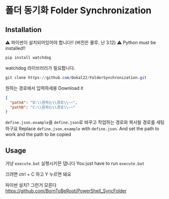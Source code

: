 # 폴더 동기화 Folder Synchronization

## Installation

:warning: 파이썬이 설치되어있어야 합니다!! (버전은 몰루. 난 3.12)
:warning: Python must be installed!!

```powershell
pip install watchdog
```

watchdog 라이브러리가 필요합니다.

```powershell
git clone https://github.com/Dokal22/FolderSynchronization.git
```

원하는 경로에서 입력하세용
Download it

```json
{
  "pathA": "D:\\원하는\\경로\\~~",
  "pathB": "C:\\원하는\\경로\\~~"
}
```

`define.json.example`을 `define.json`로 바꾸고 작업하는 경로와 복사될 경로를 세팅하구요
Replace `define.json.example` with `define.json`. And set the path to work and the path to be copied

## Usage

거냥 `execute.bat` 실행시키믄 댑니다
You just have to run `execute.bat`

끄려면 ctrl + C 하고 Y 누르면 돼요

파이썬 설치? 그런거 모른다
https://github.com/BornToBeRoot/PowerShell_SyncFolder